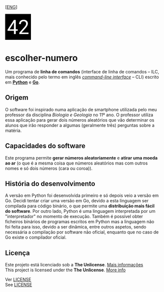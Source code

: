 [[ENG](README.eng.md)]

![logo-v1 \("42"\)](logo/v1/logo-v1-svg-path-compressed.svg)

# escolher-numero

Um programa de **linha de comandos** \(interface de linha de comandos – ILC, mais conhecido pelo termo em inglês [*command-line interface*](https://en.wikipedia.org/wiki/Command-line_interface) – CLI\) escrito em [**Python**](https://www.python.org/) e [**Go**](https://golang.org/).

## Origem

O software foi inspirado numa aplicação de smartphone utilizada pelo meu professor da disciplina *Biologia e Geologia* no 11º ano. O professor utiliza essa aplicação para gerar dois números aleatórios que vão determinar os alunos que irão responder a algumas (geralmente três) perguntas sobre a matéria.

## Capacidades do software

Este programa permite **gerar números aleatoriamente** e **atirar uma moeda ao ar** (o que é a mesma coisa que números aleatórios mas com outros nomes e só dois números (cara ou coroa)).

## História do desenvolvimento

A versão em Python foi desenvolvida primeiro e só depois veio a versão em Go. Decidi tentar criar uma versão em Go, devido a esta linguagem ser compilada para código binário, o que permite uma **distribuição mais fácil do software**. Por outro lado, Python é uma linguagem interpretada por um "interpretador" no momento de execução. Também é possível obter ficheiros binários de programas escritos em Python mas a linguagem não foi feita para isso, devido a ser dinâmica, entre outros aspetos, sendo necessária a compilação por software não oficial, enquanto que no caso de Go existe o compilador oficial.

## Licença

Este projeto está licenciado sob a **The Unlicense**. [Mais informações](https://choosealicense.com/licenses/unlicense/)  
This project is licensed under the **The Unlicense**. [More info](https://choosealicense.com/licenses/unlicense/)

Ver [LICENSE](LICENSE)  
See [LICENSE](LICENSE)



[releases]: https://github.com/a21989/escolher-numero/releases